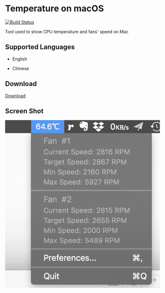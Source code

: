 # Temperature on macOS

[![Build Status](https://travis-ci.com/Gondnat/mac-temperature.svg?branch=master)](https://travis-ci.com/Gondnat/mac-temperature)

Tool used to show CPU temperature and fans' speed on Mac

## Supported Languages

* English

* Chinese

## Download

[Download](https://github.com/Gondnat/mac-temperature/releases)

## Screen Shot

![](ScreenShot.png)
